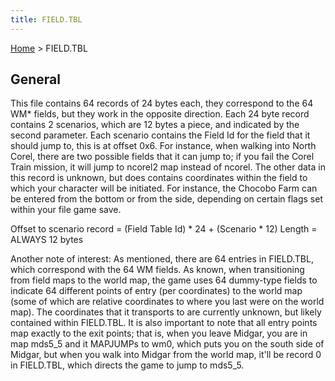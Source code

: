 ```yaml
---
title: FIELD.TBL
---
```


[Home](index.md) > FIELD.TBL

## General

This file contains 64 records of 24 bytes each, they correspond to the 64 WM\* fields, but they work in the opposite direction. Each 24 byte record contains 2 scenarios, which are 12 bytes a piece, and indicated by the second parameter. Each scenario contains the Field Id for the field that it should jump to, this is at offset 0x6. For instance, when walking into North Corel, there are two possible fields that it can jump to; if you fail the Corel Train mission, it will jump to ncorel2 map instead of ncorel. The other data in this record is unknown, but does contains coordinates within the field to which your character will be initiated. For instance, the Chocobo Farm can be entered from the bottom or from the side, depending on certain flags set within your file game save.

Offset to scenario record = (Field Table Id) \* 24 + (Scenario \* 12) Length = ALWAYS 12 bytes

Another note of interest: As mentioned, there are 64 entries in FIELD.TBL, which correspond with the 64 WM fields. As known, when transitioning from field maps to the world map, the game uses 64 dummy-type fields to indicate 64 different points of entry (per coordinates) to the world map (some of which are relative coordinates to where you last were on the world map). The coordinates that it transports to are currently unknown, but likely contained within FIELD.TBL. It is also important to note that all entry points map exactly to the exit points; that is, when you leave Midgar, you are in map mds5\_5 and it MAPJUMPs to wm0, which puts you on the south side of Midgar, but when you walk into Midgar from the world map, it'll be record 0 in FIELD.TBL, which directs the game to jump to mds5\_5.
